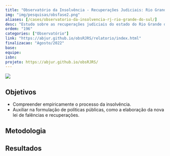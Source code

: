 ```yaml
---
title: "Observatório da Insolvência - Recuperações Judiciais: Rio Grande do SUl"
img: "img/pesquisas/obsfase2.png"
aliases: [/cases/observatorio-da-insolvencia-rj-rio-grande-do-sul/]
desc: "Estudo sobre as recuperações judiciais do estado do Rio Grande do Sul."
ordem: "196"
categories: ["Observatório"]
link: "https://abjur.github.io/obsRJRS/relatorio/index.html"
finalizacao: "Agosto/2022"
base: 
equipe:
isbn: 
projeto: https://abjur.github.io/obsRJRS/
---
```


![](/img/pesquisas/obsfase2.png)

## Objetivos

- Compreender empiricamente o processo da insolvência.
- Auxiliar na formulação de políticas públicas, como a elaboração da nova lei de falências e recuperações.

## Metodologia


## Resultados

